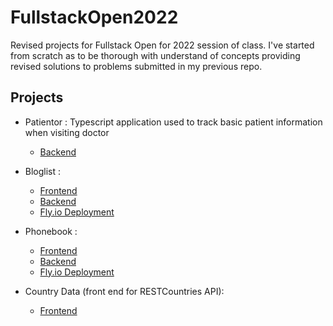# FullstackOpen2022
Revised projects for Fullstack Open for 2022 session of class. I've started from scratch as to be thorough with understand of concepts providing revised solutions to problems submitted in my previous repo. 


## Projects
* Patientor : 
  Typescript application used to track basic patient information when visiting doctor
  - [Backend](https://github.com/matnreyes/FullstackOpen2022/tree/main/part9/patientor-backend)
* Bloglist : 
  - [Frontend](https://github.com/matnreyes/FullstackOpen2022/tree/main/part5/bloglist-frontend) 
  - [Backend](https://github.com/matnreyes/FullstackOpen2022/tree/main/part4/bloglist) 
  - [Fly.io Deployment](https://matnreyes-bloglist.fly.dev/)

* Phonebook :
  - [Frontend](https://github.com/matnreyes/FullstackOpen2022/tree/main/part2/phonebook)
  - [Backend](https://github.com/matnreyes/FullstackOpen2022/tree/main/part3/phonebook_backend)
  - [Fly.io Deployment](https://matnreyes-phonebook.fly.dev)

* Country Data (front end for RESTCountries API): 
  - [Frontend](https://github.com/matnreyes/FullstackOpen2022/tree/main/part2/countries)